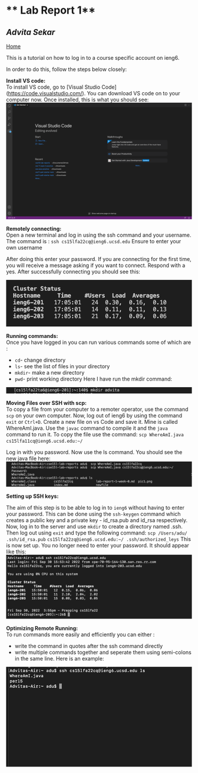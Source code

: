 # ** Lab Report 1**
## *Advita Sekar*

[Home](index.html)


This is a tutorial on how to log in to a course specific account on ieng6.

In order to do this, follow the steps below closely:

**Install VS code:** <br />
To install VS code, go to [Visual Studio Code] (https://code.visualstudio.com/). You can download VS code on to your computer now. Once installed, this is what you should see:
![Image](csvode.png)

**Remotely connecting:** <br />
Open a new terminal and log in using the ssh command and your username. The command is :
`ssh cs15lfa22cq@ieng6.ucsd.edu`
Ensure to enter your own username

After doing this enter your password. If you are connecting for the first time, you will receive a message asking if you want to connect. Respond with a yes. After successfully connecting you should see this: 

![Image](step2.png)

 **Running commands:** <br />
Once you have logged in you can run various commands some of which are :
* `cd`- change directory
* `ls`- see the list of files in your directory
* `mkdir`- make a new directory
* `pwd`- print working directory
 Here I have run the mkdir command:

 ![Image](s.png)

**Moving Files over SSH with scp:** <br />
 To copy a file from your computer to a remoter operator, use the command `scp` on your own computer. Now, log out of ieng6 by using the command `exit` or `Ctrl+D`. Create a new file on vs Code and save it. Mine is called WhereAmI.java. Use the `javac` command to compile it and the `java` command to run it. To copy the file use the command:
 `scp WhereAmI.java cs15lfa11cq@ieng6.ucsd.edu:~/`

 Log in with you password. Now use the ls command. You should see the new java file here:
 ![Image](ls.png)

**Setting up SSH keys:** <br />

 The aim of this step is to be able to log in to `ieng6` without having to enter your password. This can be done using the `ssh-keygen` command which creates a public key and a private key - id_rsa.pub and id_rsa respectively. Now, log in to the server and use `mkdir` to create a directory named .ssh. Then log out using `exit` and type the following command:
 `scp /Users/adu/ .ssh/id_rsa.pub`
 `cs15lfa22zq@ieng6.ucsd.edu:~/ .ssh/authorized_leys`
This is now set up. You no longer need to enter your password. It should appear like this:
![Image](ssh.png)

**Optimizing Remote Running:** <br />
To run commands more easily and efficiently you can either :
* write the command in quotes after the ssh command directly
* write multiple commands together and seperate them using semi-colons in the same line. 
 Here is an example:

 ![Image](command.png)
